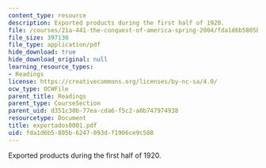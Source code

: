 ```yaml
---
content_type: resource
description: Exported products during the first half of 1920.
file: /courses/21a-441-the-conquest-of-america-spring-2004/fda1d6b5805b6247093df1906ce9c588_exportados0001.pdf
file_size: 397130
file_type: application/pdf
hide_download: true
hide_download_original: null
learning_resource_types:
- Readings
license: https://creativecommons.org/licenses/by-nc-sa/4.0/
ocw_type: OCWFile
parent_title: Readings
parent_type: CourseSection
parent_uid: d351c30b-77ea-cda6-f5c2-a0b747974938
resourcetype: Document
title: exportados0001.pdf
uid: fda1d6b5-805b-6247-093d-f1906ce9c588
---
```

Exported products during the first half of 1920.